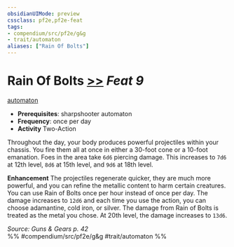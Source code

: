 ```yaml
---
obsidianUIMode: preview
cssclass: pf2e,pf2e-feat
tags:
- compendium/src/pf2e/g&g
- trait/automaton
aliases: ["Rain Of Bolts"]
---
```

# Rain Of Bolts  [>>](../../Rules/core-rulebook/chapter-9-playing-the-game.md#Actions "Two-Action") *Feat 9*  
[automaton](../../Rules/traits/automaton-g-g.md)  

- **Prerequisites**: sharpshooter automaton
- **Frequency**: once per day
- **Activity** Two-Action

Throughout the day, your body produces powerful projectiles within your chassis. You fire them all at once in either a 30-foot cone or a 10-foot emanation. Foes in the area take `6d6` piercing damage. This increases to `7d6` at 12th level, `8d6` at 15th level, and `9d6` at 18th level.

**Enhancement** The projectiles regenerate quicker, they are much more powerful, and you can refine the metallic content to harm certain creatures. You can use Rain of Bolts once per hour instead of once per day. The damage increases to `12d6` and each time you use the action, you can choose adamantine, cold iron, or silver. The damage from Rain of Bolts is treated as the metal you chose. At 20th level, the damage increases to `13d6`.

*Source: Guns & Gears p. 42*  
%% #compendium/src/pf2e/g&g #trait/automaton %%